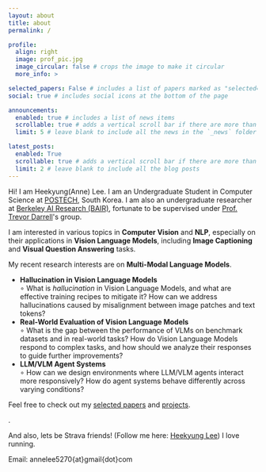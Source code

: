 ```yaml
---
layout: about
title: about
permalink: /

profile:
  align: right
  image: prof_pic.jpg
  image_circular: false # crops the image to make it circular
  more_info: >

selected_papers: False # includes a list of papers marked as "selected={true}"
social: true # includes social icons at the bottom of the page

announcements:
  enabled: true # includes a list of news items
  scrollable: true # adds a vertical scroll bar if there are more than 3 news items
  limit: 5 # leave blank to include all the news in the `_news` folder

latest_posts:
  enabled: True
  scrollable: true # adds a vertical scroll bar if there are more than 3 new posts items
  limit: 2 # leave blank to include all the blog posts
---
```


Hi! I am Heekyung(Anne) Lee. I am an Undergraduate Student in Computer Science at [POSTECH](https://www.postech.ac.kr/eng/), South Korea. I am also an undergraduate researcher at [Berkeley AI Research (BAIR)](https://bair.berkeley.edu/), fortunate to be supervised under [Prof. Trevor Darrell](https://people.eecs.berkeley.edu/~trevor/)'s group.

I am interested in various topics in <b>Computer Vision</b> and <b>NLP</b>, especially on their applications in <b>Vision Language Models</b>, including <b>Image Captioning</b> and <b>Visual Question Answering</b> tasks.

My recent research interests are on <b>Multi-Modal Language Models</b>. 
<ul>
  <li><strong>Hallucination in Vision Language Models</strong><br>
    ∘ What is <i>hallucination</i> in Vision Language Models, and what are effective training recipes to mitigate it? How can we address hallucinations caused by misalignment between image patches and text tokens?
  </li>
  <li><strong>Real-World Evaluation of Vision Language Models</strong><br>
      ∘ What is the gap between the performance of VLMs on benchmark datasets and in real-world tasks? How do Vision Language Models respond to complex tasks, and how should we analyze their responses to guide further improvements?
  </li>
  <li><strong>LLM/VLM Agent Systems</strong><br>
      ∘ How can we design environments where LLM/VLM agents interact more responsively? How do agent systems behave differently across varying conditions?
  </li>
</ul>

Feel free to check out my [selected papers](/papers/) and [projects](/projects/).

.

And also, lets be Strava friends! (Follow me here: [Heekyung Lee](https://strava.app.link/7fH6Z2mjTTb)) I love running.

Email: annelee5270{at}gmail{dot}com